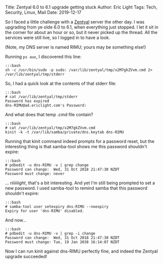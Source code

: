 Title: Zentyal 6.0 to 6.1 upgrade getting stuck
Author: Eric Light
Tags: Tech, Security, Linux, Mail
Date: 2019-12-17

So I faced a little challenge with a [Zentyal](https://www.zentyal.com) server the other day.  I was upgrading from ye olde 6.0 to 6.1, when everything just stopped.  I let it sit in the corner for about an hour or so, but it never picked up the thread.  All the services were still live, so I logged in to have a look.

(Note, my DNS server is named RIMU; yours may be something else!)

Running `ps aux`, I discovered this line:

    :::bash
    sh -c /usr/bin/sudo -p sudo: /var/lib/zentyal/tmp/x2M7gkZVvm.cmd 2> /var/lib/zentyal/tmp/stderr

So, I had a quick look at the contents of that stderr file:

    :::bash
    # cat /var/lib/zentyal/tmp/stderr 
    Password has expired
    dns-RIMU@ad.ericlight.com's Password: 

And what does that temp .cmd file contain?

    :::bash
    # cat /var/lib/zentyal/tmp/x2M7gkZVvm.cmd 
    kinit -k -t /var/lib/samba/private/dns.keytab dns-RIMU

Running that kinit command indeed prompts for a password reset, but the interesting thing is that samba-tool shows me this password shouldn't expire:

    :::bash
    # pdbedit -u dns-RIMU -v | grep change
    Password can change:  Wed, 31 Oct 2018 21:47:30 NZDT
    Password must change: never

... _riiiiiiight_, that's a bit interesting.  And yet I'm still being prompted to set a new password.  I used samba-tool to remind samba that this password shouldn't expire:

    :::bash
    # samba-tool user setexpiry dns-RIMU --noexpiry
    Expiry for user 'dns-RIMU' disabled.

And now...

    :::bash
    # pdbedit -u dns-RIMU -v | grep -i change
    Password can change:  Wed, 31 Oct 2018 21:47:30 NZDT
    Password must change: Tue, 19 Jan 2038 16:14:07 NZDT

Now I can run kinit against dns-RIMU perfectly fine, and indeed the Zentyal upgrade succeeded!

